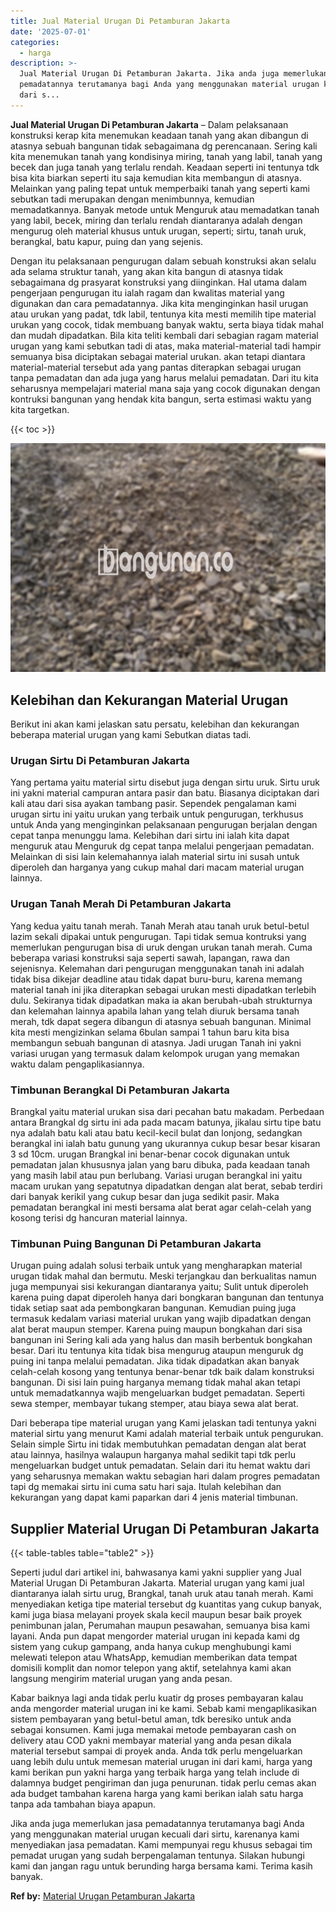 ```yaml
---
title: Jual Material Urugan Di Petamburan Jakarta
date: '2025-07-01'
categories:
  - harga
description: >-
  Jual Material Urugan Di Petamburan Jakarta. Jika anda juga memerlukan jasa
  pemadatannya terutamanya bagi Anda yang menggunakan material urugan kecuali
  dari s...
---
```


**Jual Material Urugan Di Petamburan Jakarta** – Dalam pelaksanaan konstruksi kerap kita menemukan keadaan tanah yang akan dibangun di atasnya sebuah bangunan tidak sebagaimana dg perencanaan. Sering kali kita menemukan tanah yang kondisinya miring, tanah yang labil, tanah yang becek dan juga tanah yang terlalu rendah. Keadaan seperti ini tentunya tdk bisa kita biarkan seperti itu saja kemudian kita membangun di atasnya. Melainkan yang paling tepat untuk memperbaiki tanah yang seperti kami sebutkan tadi merupakan dengan menimbunnya, kemudian memadatkannya. Banyak metode untuk Menguruk atau memadatkan tanah yang labil, becek, miring dan terlalu rendah diantaranya adalah dengan mengurug oleh material khusus untuk urugan, seperti; sirtu, tanah uruk, berangkal, batu kapur, puing dan yang sejenis.

Dengan itu pelaksanaan pengurugan dalam sebuah konstruksi akan selalu ada selama struktur tanah, yang akan kita bangun di atasnya tidak sebagaimana dg prasyarat konstruksi yang diinginkan. Hal utama dalam pengerjaan pengurugan itu ialah ragam dan kwalitas material yang digunakan dan cara pemadatannya. Jika kita menginginkan hasil urugan atau urukan yang padat, tdk labil, tentunya kita mesti memilih tipe material urukan yang cocok, tidak membuang banyak waktu, serta biaya tidak mahal dan mudah dipadatkan. Bila kita teliti kembali dari sebagian ragam material urugan yang kami sebutkan tadi di atas, maka material-material tadi hampir semuanya bisa diciptakan sebagai material urukan. akan tetapi diantara material-material tersebut ada yang pantas diterapkan sebagai urugan tanpa pemadatan dan ada juga yang harus melalui pemadatan. Dari itu kita seharusnya mempelajari material mana saja yang cocok digunakan dengan kontruksi bangunan yang hendak kita bangun, serta estimasi waktu yang kita targetkan.

{{< toc >}}

![Jual Material Urugan Di Petamburan Jakarta](/images/jual-urugan-24.png)

## Kelebihan dan Kekurangan Material Urugan

Berikut ini akan kami jelaskan satu persatu, kelebihan dan kekurangan beberapa material urugan yang kami Sebutkan diatas tadi.

### Urugan Sirtu Di Petamburan Jakarta

Yang pertama yaitu material sirtu disebut juga dengan sirtu uruk. Sirtu uruk ini yakni material campuran antara pasir dan batu. Biasanya diciptakan dari kali atau dari sisa ayakan tambang pasir. Sependek pengalaman kami urugan sirtu ini yaitu urukan yang terbaik untuk pengurugan, terkhusus untuk Anda yang menginginkan pelaksanaan pengurugan berjalan dengan cepat tanpa menunggu lama. Kelebihan dari sirtu ini ialah kita dapat menguruk atau Menguruk dg cepat tanpa melalui pengerjaan pemadatan. Melainkan di sisi lain kelemahannya ialah material sirtu ini susah untuk diperoleh dan harganya yang cukup mahal dari macam material urugan lainnya.

### Urugan Tanah Merah Di Petamburan Jakarta

Yang kedua yaitu tanah merah. Tanah Merah atau tanah uruk betul-betul lazim sekali dipakai untuk pengurugan. Tapi tidak semua kontruksi yang memerlukan pengurugan bisa di uruk dengan urukan tanah merah. Cuma beberapa variasi konstruksi saja seperti sawah, lapangan, rawa dan sejenisnya. Kelemahan dari pengurugan menggunakan tanah ini adalah tidak bisa dikejar deadline atau tidak dapat buru-buru, karena memang material tanah ini jika diterapkan sebagai urukan mesti dipadatkan terlebih dulu. Sekiranya tidak dipadatkan maka ia akan berubah-ubah strukturnya dan kelemahan lainnya apabila lahan yang telah diuruk bersama tanah merah, tdk dapat segera dibangun di atasnya sebuah bangunan. Minimal kita mesti mengizinkan selama 6bulan sampai 1 tahun baru kita bisa membangun sebuah bangunan di atasnya. Jadi urugan Tanah ini yakni variasi urugan yang termasuk dalam kelompok urugan yang memakan waktu dalam pengaplikasiannya.

### Timbunan Berangkal Di Petamburan Jakarta

Brangkal yaitu material urukan sisa dari pecahan batu makadam. Perbedaan antara Brangkal dg sirtu ini ada pada macam batunya, jikalau sirtu tipe batu nya adalah batu kali atau batu kecil-kecil bulat dan lonjong, sedangkan berangkal ini ialah batu gunung yang ukurannya cukup besar besar kisaran 3 sd 10cm. urugan Brangkal ini benar-benar cocok digunakan untuk pemadatan jalan khususnya jalan yang baru dibuka, pada keadaan tanah yang masih labil atau pun berlubang. Variasi urugan berangkal ini yaitu macam urukan yang sepatutnya dipadatkan dengan alat berat, sebab terdiri dari banyak kerikil yang cukup besar dan juga sedikit pasir. Maka pemadatan berangkal ini mesti bersama alat berat agar celah-celah yang kosong terisi dg hancuran material lainnya.

### Timbunan Puing Bangunan Di Petamburan Jakarta

Urugan puing adalah solusi terbaik untuk yang mengharapkan material urugan tidak mahal dan bermutu. Meski terjangkau dan berkualitas namun juga mempunyai sisi kekurangan diantaranya yaitu; Sulit untuk diperoleh karena puing dapat diperoleh hanya dari bongkaran bangunan dan tentunya tidak setiap saat ada pembongkaran bangunan. Kemudian puing juga termasuk kedalam variasi material urukan yang wajib dipadatkan dengan alat berat maupun stemper. Karena puing maupun bongkahan dari sisa bangunan ini Sering kali ada yang halus dan masih berbentuk bongkahan besar. Dari itu tentunya kita tidak bisa mengurug ataupun menguruk dg puing ini tanpa melalui pemadatan. Jika tidak dipadatkan akan banyak celah-celah kosong yang tentunya benar-benar tdk baik dalam konstruksi bangunan. Di sisi lain puing harganya memang tidak mahal akan tetapi untuk memadatkannya wajib mengeluarkan budget pemadatan. Seperti sewa stemper, membayar tukang stemper, atau biaya sewa alat berat.

Dari beberapa tipe material urugan yang Kami jelaskan tadi tentunya yakni material sirtu yang menurut Kami adalah material terbaik untuk pengurukan. Selain simple Sirtu ini tidak membutuhkan pemadatan dengan alat berat atau lainnya, hasilnya walaupun harganya mahal sedikit tapi tdk perlu mengeluarkan budget untuk pemadatan. Selain dari itu hemat waktu dari yang seharusnya memakan waktu sebagian hari dalam progres pemadatan tapi dg memakai sirtu ini cuma satu hari saja. Itulah kelebihan dan kekurangan yang dapat kami paparkan dari 4 jenis material timbunan.

## Supplier Material Urugan Di Petamburan Jakarta

{{< table-tables table="table2" >}}

Seperti judul dari artikel ini, bahwasanya kami yakni supplier yang Jual Material Urugan Di Petamburan Jakarta. Material urugan yang kami jual diantaranya ialah sirtu urug, Brangkal, tanah uruk atau tanah merah. Kami menyediakan ketiga tipe material tersebut dg kuantitas yang cukup banyak, kami juga biasa melayani proyek skala kecil maupun besar baik proyek penimbunan jalan, Perumahan maupun pesawahan, semuanya bisa kami layani. Anda pun dapat mengorder material urugan ini kepada kami dg sistem yang cukup gampang, anda hanya cukup menghubungi kami melewati telepon atau WhatsApp, kemudian memberikan data tempat domisili komplit dan nomor telepon yang aktif, setelahnya kami akan langsung mengirim material urugan yang anda pesan.

Kabar baiknya lagi anda tidak perlu kuatir dg proses pembayaran kalau anda mengorder material urugan ini ke kami. Sebab kami mengaplikasikan sistem pembayaran yang betul-betul aman, tdk beresiko untuk anda sebagai konsumen. Kami juga memakai metode pembayaran cash on delivery atau COD yakni membayar material yang anda pesan dikala material tersebut sampai di proyek anda. Anda tdk perlu mengeluarkan uang lebih dulu untuk memesan material urugan ini dari kami, harga yang kami berikan pun yakni harga yang terbaik harga yang telah include di dalamnya budget pengiriman dan juga penurunan. tidak perlu cemas akan ada budget tambahan karena harga yang kami berikan ialah satu harga tanpa ada tambahan biaya apapun.

Jika anda juga memerlukan jasa pemadatannya terutamanya bagi Anda yang menggunakan material urugan kecuali dari sirtu, karenanya kami menyediakan jasa pemadatan. Kami mempunyai regu khusus sebagai tim pemadat urugan yang sudah berpengalaman tentunya. Silakan hubungi kami dan jangan ragu untuk berunding harga bersama kami. Terima kasih banyak.

**Ref by:** [Material Urugan Petamburan Jakarta](https://id.wikipedia.org/wiki/Material)
